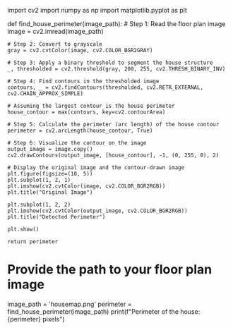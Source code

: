import cv2
import numpy as np
import matplotlib.pyplot as plt

def find_house_perimeter(image_path):
    # Step 1: Read the floor plan image
    image = cv2.imread(image_path)
    
    # Step 2: Convert to grayscale
    gray = cv2.cvtColor(image, cv2.COLOR_BGR2GRAY)
    
    # Step 3: Apply a binary threshold to segment the house structure
    _, thresholded = cv2.threshold(gray, 200, 255, cv2.THRESH_BINARY_INV)
    
    # Step 4: Find contours in the thresholded image
    contours, _ = cv2.findContours(thresholded, cv2.RETR_EXTERNAL, cv2.CHAIN_APPROX_SIMPLE)
    
    # Assuming the largest contour is the house perimeter
    house_contour = max(contours, key=cv2.contourArea)
    
    # Step 5: Calculate the perimeter (arc length) of the house contour
    perimeter = cv2.arcLength(house_contour, True)
    
    # Step 6: Visualize the contour on the image
    output_image = image.copy()
    cv2.drawContours(output_image, [house_contour], -1, (0, 255, 0), 2)
    
    # Display the original image and the contour-drawn image
    plt.figure(figsize=(10, 5))
    plt.subplot(1, 2, 1)
    plt.imshow(cv2.cvtColor(image, cv2.COLOR_BGR2RGB))
    plt.title("Original Image")
    
    plt.subplot(1, 2, 2)
    plt.imshow(cv2.cvtColor(output_image, cv2.COLOR_BGR2RGB))
    plt.title("Detected Perimeter")
    
    plt.show()
    
    return perimeter

# Provide the path to your floor plan image
image_path = 'housemap.png'
perimeter = find_house_perimeter(image_path)
print(f"Perimeter of the house: {perimeter} pixels")
